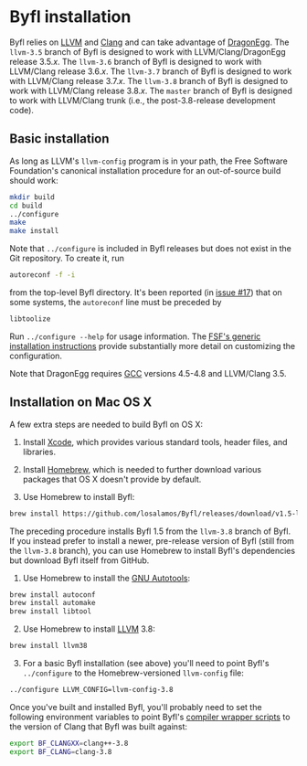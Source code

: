 Byfl installation
=================

Byfl relies on [LLVM](http://www.llvm.org/) and [Clang](http://clang.llvm.org/) and can take advantage of [DragonEgg](http://dragonegg.llvm.org/).  The `llvm-3.5` branch of Byfl is designed to work with LLVM/Clang/DragonEgg release 3.5.*x*.  The `llvm-3.6` branch of Byfl is designed to work with LLVM/Clang release 3.6.*x*.  The `llvm-3.7` branch of Byfl is designed to work with LLVM/Clang release 3.7.*x*.  The `llvm-3.8` branch of Byfl is designed to work with LLVM/Clang release 3.8.*x*.  The `master` branch of Byfl is designed to work with LLVM/Clang trunk (i.e., the post-3.8-release development code).

Basic installation
------------------

As long as LLVM's `llvm-config` program is in your path, the Free Software Foundation's canonical installation procedure for an out-of-source build should work:
```bash
mkdir build
cd build
../configure
make
make install
```

Note that `../configure` is included in Byfl releases but does not exist in the Git repository.  To create it, run
```bash
autoreconf -f -i
```

from the top-level Byfl directory.  It's been reported (in [issue #17](https://github.com/lanl/Byfl/issues/17)) that on some systems, the `autoreconf` line must be preceded by
```bash
libtoolize
```

Run `../configure --help` for usage information.  The [FSF's generic installation instructions](http://git.savannah.gnu.org/cgit/automake.git/tree/INSTALL) provide substantially more detail on customizing the configuration.

Note that DragonEgg requires [GCC](http://gcc.gnu.org/) versions 4.5-4.8 and LLVM/Clang 3.5.

Installation on Mac OS X
------------------------

A few extra steps are needed to build Byfl on OS X:

1. Install [Xcode](https://developer.apple.com/xcode/), which provides various standard tools, header files, and libraries.

2. Install [Homebrew](http://brew.sh/), which is needed to further download various packages that OS X doesn't provide by default.

3. Use Homebrew to install Byfl:
```bash
brew install https://github.com/losalamos/Byfl/releases/download/v1.5-llvm-3.8.0/byfl15.rb
```

The preceding procedure installs Byfl 1.5 from the `llvm-3.8` branch of Byfl.  If you instead prefer to install a newer, pre-release version of Byfl (still from the `llvm-3.8` branch), you can use Homebrew to install Byfl's dependencies but download Byfl itself from GitHub.

1. Use Homebrew to install the [GNU Autotools](https://en.wikipedia.org/wiki/GNU_build_system):
```bash
brew install autoconf
brew install automake
brew install libtool
```

2. Use Homebrew to install [LLVM](http://www.llvm.org/) 3.8:
```bash
brew install llvm38
```

3. For a basic Byfl installation (see above) you'll need to point Byfl's `../configure` to the Homebrew-versioned `llvm-config` file:
```bash
../configure LLVM_CONFIG=llvm-config-3.8
```

Once you've built and installed Byfl, you'll probably need to set the following environment variables to point Byfl's [compiler wrapper scripts](https://github.com/losalamos/Byfl/wiki) to the version of Clang that Byfl was built against:
```bash
export BF_CLANGXX=clang++-3.8
export BF_CLANG=clang-3.8
```
